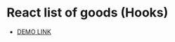 # React list of goods (Hooks)
- [DEMO LINK](https://natalia-ponomarenko.github.io/react_list-of-goods-hooks/)
